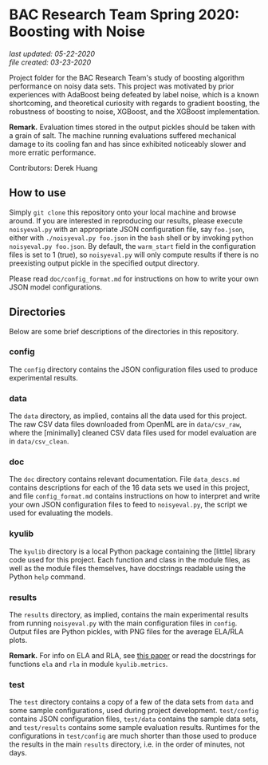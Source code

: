 # BAC Research Team Spring 2020: Boosting with Noise

_last updated: 05-22-2020_  
_file created: 03-23-2020_

Project folder for the BAC Research Team's study of boosting algorithm performance on noisy data sets. This project was motivated by prior experiences with AdaBoost being defeated by label noise, which is a known shortcoming, and theoretical curiosity with regards to gradient boosting, the robustness of boosting to noise, XGBoost, and the XGBoost implementation.

**Remark.** Evaluation times stored in the output pickles should be taken with a grain of salt. The machine running evaluations suffered mechanical damage to its cooling fan and has since exhibited noticeably slower and more erratic performance.

Contributors: Derek Huang

## How to use

Simply `git clone` this repository onto your local machine and browse around. If you are interested in reproducing our results, please execute `noisyeval.py` with an appropriate JSON configuration file, say `foo.json`, either with `./noisyeval.py foo.json` in the `bash` shell or by invoking `python noisyeval.py foo.json`. By default, the `warm_start` field in the configuration files is set to 1 (true), so `noisyeval.py` will only compute results if there is no preexisting output pickle in the specified output directory.

Please read `doc/config_format.md` for instructions on how to write your own JSON model configurations.

## Directories

Below are some brief descriptions of the directories in this repository.

### config

The `config` directory contains the JSON configuration files used to produce experimental results.

### data

The `data` directory, as implied, contains all the data used for this project. The raw CSV data files downloaded from OpenML are in `data/csv_raw`, where the [minimally] cleaned CSV data files used for model evaluation are in `data/csv_clean`.

### doc

The `doc` directory contains relevant documentation. File `data_descs.md` contains descriptions for each of the 16 data sets we used in this project, and file `config_format.md` contains instructions on how to interpret and write your own JSON configuration files to feed to `noisyeval.py`, the script we used for evaluating the models.

### kyulib

The `kyulib` directory is a local Python package containing the [little] library code used for this project. Each function and class in the module files, as well as the module files themselves, have docstrings readable using the Python `help` command.

### results

The `results` directory, as implied, contains the main experimental results from running `noisyeval.py` with the main configuration files in `config`. Output files are Python pickles, with PNG files for the average ELA/RLA plots.

**Remark.** For info on ELA and RLA, see [this paper](https://doi.org/10.1016/j.neucom.2014.11.086) or read the docstrings for functions `ela` and `rla` in module `kyulib.metrics`.

### test

The `test` directory contains a copy of a few of the data sets from `data` and some sample configurations, used during project development. `test/config` contains JSON configuration files, `test/data` contains the sample data sets, and `test/results` contains some sample evaluation results. Runtimes for the configurations in `test/config` are much shorter than those used to produce the results in the main `results` directory, i.e. in the order of minutes, not days.
